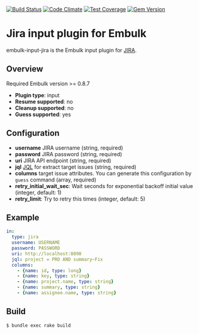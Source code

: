 [![Build Status](https://travis-ci.org/treasure-data/embulk-input-jira.svg)](https://travis-ci.org/treasure-data/embulk-input-jira)
[![Code Climate](https://codeclimate.com/github/treasure-data/embulk-input-jira/badges/gpa.svg)](https://codeclimate.com/github/treasure-data/embulk-input-jira)
[![Test Coverage](https://codeclimate.com/github/treasure-data/embulk-input-jira/badges/coverage.svg)](https://codeclimate.com/github/treasure-data/embulk-input-jira/coverage)
[![Gem Version](https://badge.fury.io/rb/embulk-input-jira.svg)](https://badge.fury.io/rb/embulk-input-jira)

# Jira input plugin for Embulk

embulk-input-jira is the Embulk input plugin for [JIRA](https://www.atlassian.com/software/jira).

## Overview

Required Embulk version >= 0.8.7

* **Plugin type**: input
* **Resume supported**: no
* **Cleanup supported**: no
* **Guess supported**: yes

## Configuration

- **username** JIRA username (string, required)
- **password** JIRA password (string, required)
- **uri** JIRA API endpoint (string, required)
- **jql** [JQL](https://confluence.atlassian.com/display/JIRA/Advanced+Searching) for extract target issues (string, required)
- **columns** target issue attributes. You can generate this configuration by `guess` command (array, required)
- **retry_initial_wait_sec**: Wait seconds for exponential backoff initial value (integer, default: 1)
- **retry_limit**: Try to retry this times (integer, default: 5)

## Example

```yaml
in:
  type: jira
  username: USERNAME
  password: PASSWORD
  uri: http://localhost:8090
  jql: project = PRO AND summary~Fix
  columns:
    - {name: id, type: long}
    - {name: key, type: string}
    - {name: project.name, type: string}
    - {name: summary, type: string}
    - {name: assignee.name, type: string}
```

## Build

```
$ bundle exec rake build
```
